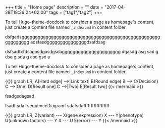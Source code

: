 +++
title = "Home page"
description = ""
date = "2017-04-28T18:36:24+02:00"
tags = ["tag1","tag2"]
+++

To tell Hugo-theme-docdock to consider a page as homepage's content, just create a content file named `_index.md` in content folder.

dsfgadsggggggggggggggggggggggggggggggggggggggggggggggggggggggggggggg adsfasdgggggggggggggggdsafdsag

dsfsadfxfdsagasdgasdgsdagggggggggggggggggggggg  dgasdg asg sad g dsa g sda g asd gsd a


To tell Hugo-theme-docdock to consider a page as homepage's content, just create a content file named `_index.md` in content folder.

{{<mermaid align="left">}}
graph LR;
	A[Hard edge] -->|Link text| B(Round edge)
    B --> C{Decision}
    C -->|One| D[Result one]
    C -->|Two| E[Result two]
{{< /mermaid >}}


fsadgsdagsad


fsadf
sdaf
sequenceDiagramf
sdafsdaffffffffffffffffff

{{<mermaid align="center">}}
graph LR;
	Z(variant) --- X(gene expression)
    X --- Y(phenotype)
    U(unknown factors) --- Y
    X --- U
    E(error) --- Y
{{< /mermaid >}}
